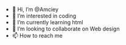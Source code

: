 - 👋 Hi, I’m @Amciey
- 👀 I’m interested in coding 
- 🌱 I’m currently learning html
- 💞️ I’m looking to collaborate on Web design 
- 📫 How to reach me 

<!---
Amciey/Amciey is a ✨ special ✨ repository because its `README.md` (this file) appears on your GitHub profile.
You can click the Preview link to take a look at your changes.
--->
